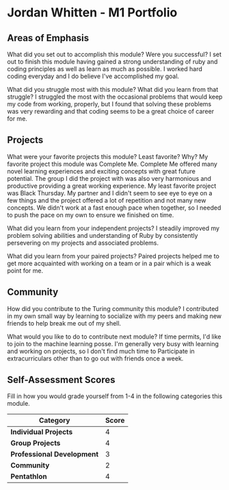 # Jordan Whitten - M1 Portfolio

## Areas of Emphasis

What did you set out to accomplish this module? Were you successful?
  I set out to finish this module having gained a strong understanding of ruby
and coding principles as well as learn as much as possible. I worked hard coding
everyday and I do believe I've accomplished my goal.

What did you struggle most with this module? What did you learn from that struggle?
  I struggled the most with the occasional problems that would keep my code from
working, properly, but I found that solving these problems was very rewarding
and that coding seems to be a great choice of career for me.

## Projects

What were your favorite projects this module? Least favorite? Why?
  My favorite project this module was Complete Me. Complete Me offered many novel
learning experiences and exciting concepts with great future potential. The group
I did the project with was also very harmonious and productive providing a great
working experience.
  My least favorite project was Black Thursday. My partner and I didn't seem to see
eye to eye on a few things and the project offered a lot of repetition and not many
new concepts. We didn't work at a fast enough pace when together, so I needed to push
the pace on my own to ensure we finished on time.

What did you learn from your independent projects?
  I steadily improved my problem solving abilities and understanding of Ruby by
consistently persevering on my projects and associated problems.

What did you learn from your paired projects?
  Paired projects helped me to get more acquainted with working on a team or in a
pair which is a weak point for me.

## Community

How did you contribute to the Turing community this module?
  I contributed in my own small way by learning to socialize with my peers and
making new friends to help break me out of my shell.

What would you like to do to contribute next module?
  If time permits, I'd like to join to the machine learning posse. I'm generally
very busy with learning and working on projects, so I don't find much time to
Participate in extracurriculars other than to go out with friends once a week.

## Self-Assessment Scores

Fill in how you would grade yourself from 1-4 in the following categories this module.

| Category                     | Score |
| -----------------------------| ----- |
| **Individual Projects**      |   4   |
| **Group Projects**           |   4   |
| **Professional Development** |   3   |
| **Community**                |   2   |
| **Pentathlon**               |   4   |
